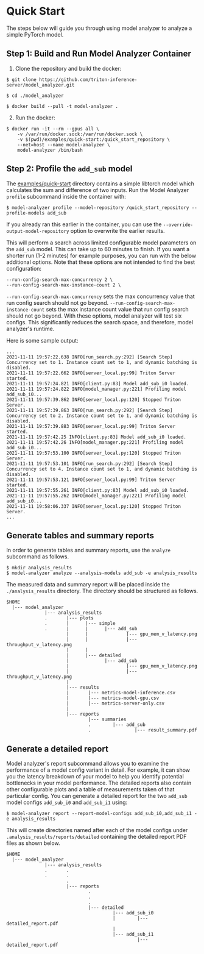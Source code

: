 <!--
Copyright (c) 2020-2021, NVIDIA CORPORATION & AFFILIATES. All rights reserved.

Licensed under the Apache License, Version 2.0 (the "License");
you may not use this file except in compliance with the License.
You may obtain a copy of the License at

    http://www.apache.org/licenses/LICENSE-2.0

Unless required by applicable law or agreed to in writing, software
distributed under the License is distributed on an "AS IS" BASIS,
WITHOUT WARRANTIES OR CONDITIONS OF ANY KIND, either express or implied.
See the License for the specific language governing permissions and
limitations under the License.
-->

# Quick Start

The steps below will guide you through using model analyzer to analyze a simple PyTorch model.

## Step 1: Build and Run Model Analyzer Container

1. Clone the repository and build the docker:
```
$ git clone https://github.com/triton-inference-server/model_analyzer.git

$ cd ./model_analyzer

$ docker build --pull -t model-analyzer .
```

2. Run the docker:
```
$ docker run -it --rm --gpus all \
    -v /var/run/docker.sock:/var/run/docker.sock \
    -v $(pwd)/examples/quick-start:/quick_start_repository \
    --net=host --name model-analyzer \
    model-analyzer /bin/bash
```

## Step 2: Profile the `add_sub` model

The [examples/quick-start](../examples/quick-start) directory contains a simple
libtorch model which calculates the sum and difference of two inputs. Run the
Model Analyzer `profile` subcommand inside the container with:

```
$ model-analyzer profile --model-repository /quick_start_repository --profile-models add_sub
```

If you already ran this earlier in the container, you can use the `--override-output-model-repository` option to overwrite the earlier results.

This will perform a search across limited configurable model parameters on the
`add_sub` model. This can take up to 60 minutes to finish. If you want a shorter
run (1-2 minutes) for example purposes, you can run with the below additional
options. Note that these options are not intended to find the best
configuration:

```
--run-config-search-max-concurrency 2 \
--run-config-search-max-instance-count 2 \
```

`--run-config-search-max-concurrency` sets the max concurrency value that run
config search should not go beyond. `--run-config-search-max-instance-count`
sets the max instance count value that run config search should not go beyond. With these options, model analyzer will test six configs. This
significantly reduces the search space, and therefore, model analyzer's runtime.

Here is some sample output:

```
...
2021-11-11 19:57:22.638 INFO[run_search.py:292] [Search Step] Concurrency set to 1. Instance count set to 1, and dynamic batching is disabled.
2021-11-11 19:57:22.662 INFO[server_local.py:99] Triton Server started.
2021-11-11 19:57:24.821 INFO[client.py:83] Model add_sub_i0 loaded.
2021-11-11 19:57:24.822 INFO[model_manager.py:221] Profiling model add_sub_i0...
2021-11-11 19:57:39.862 INFO[server_local.py:120] Stopped Triton Server.
2021-11-11 19:57:39.863 INFO[run_search.py:292] [Search Step] Concurrency set to 2. Instance count set to 1, and dynamic batching is disabled.
2021-11-11 19:57:39.883 INFO[server_local.py:99] Triton Server started.
2021-11-11 19:57:42.25 INFO[client.py:83] Model add_sub_i0 loaded.
2021-11-11 19:57:42.26 INFO[model_manager.py:221] Profiling model add_sub_i0...
2021-11-11 19:57:53.100 INFO[server_local.py:120] Stopped Triton Server.
2021-11-11 19:57:53.101 INFO[run_search.py:292] [Search Step] Concurrency set to 4. Instance count set to 1, and dynamic batching is disabled.
2021-11-11 19:57:53.121 INFO[server_local.py:99] Triton Server started.
2021-11-11 19:57:55.261 INFO[client.py:83] Model add_sub_i0 loaded.
2021-11-11 19:57:55.262 INFO[model_manager.py:221] Profiling model add_sub_i0...
2021-11-11 19:58:06.337 INFO[server_local.py:120] Stopped Triton Server.
...
```

## Generate tables and summary reports
In order to generate tables and summary reports, use the `analyze` subcommand as
follows.

```
$ mkdir analysis_results
$ model-analyzer analyze --analysis-models add_sub -e analysis_results
```

The measured data and summary report will be placed inside the
`./analysis_results` directory. The directory should be structured as follows.

```
$HOME
  |--- model_analyzer
              |--- analysis_results
              .       |--- plots
              .       |      |--- simple
              .       |      |      |--- add_sub
                      |      |              |--- gpu_mem_v_latency.png
                      |      |              |--- throughput_v_latency.png
                      |      |
                      |      |--- detailed
                      |             |--- add_sub
                      |                     |--- gpu_mem_v_latency.png
                      |                     |--- throughput_v_latency.png
                      | 
                      |--- results
                      |       |--- metrics-model-inference.csv 
                      |       |--- metrics-model-gpu.csv 
                      |       |--- metrics-server-only.csv
                      |
                      |--- reports
                              |--- summaries 
                              .        |--- add_sub
                              .                |--- result_summary.pdf
```

## Generate a detailed report

Model analyzer's report subcommand allows you to examine the performance of a
model config variant in detail. For example, it can show you the latency
breakdown of your model to help you identify potential bottlenecks in your model
performance. The detailed reports also contain other configurable plots and a
table of measurements taken of that particular config. You can generate a
detailed report for the two `add_sub` model configs `add_sub_i0` and
`add_sub_i1` using:

```
$ model-analyzer report --report-model-configs add_sub_i0,add_sub_i1 -e analysis_results 
```

This will create directories named after each of the model configs under
`.analysis_results/reports/detailed` containing the detailed report PDF files as
shown below.

```
$HOME
  |--- model_analyzer
              |--- analysis_results
              .       .
              .       .
                      .
                      |--- reports
                              .
                              .
                              .
                              |--- detailed
                                       |--- add_sub_i0
                                       |        |--- detailed_report.pdf
                                       |
                                       |--- add_sub_i1
                                                |--- detailed_report.pdf

```
